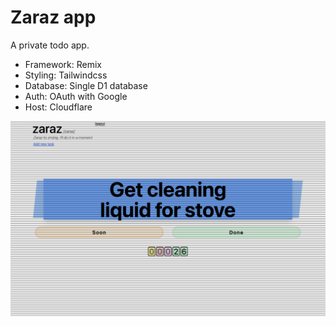 # Zaraz app
A private todo app.

- Framework: Remix
- Styling: Tailwindcss
- Database: Single D1 database
- Auth: OAuth with Google
- Host: Cloudflare

![screenshot of the app](./docs/screenshot.png)